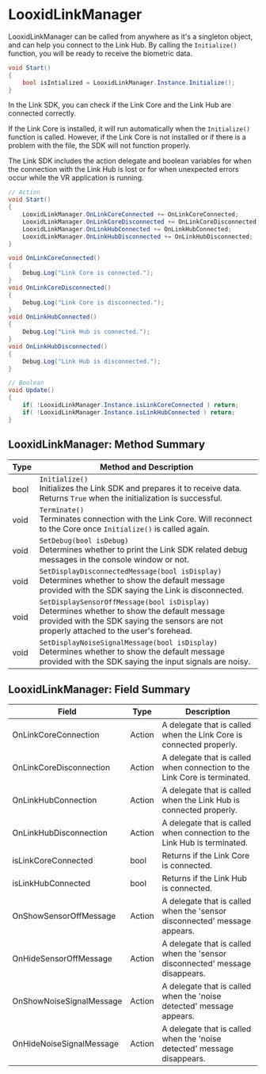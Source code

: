 # LooxidLinkManager

LooxidLinkManager can be called from anywhere as it's a singleton object, and can help you connect to the Link Hub.
By calling the `Initialize()` function, you will be ready to receive the biometric data.

```csharp
void Start()
{
    bool isIntialized = LooxidLinkManager.Instance.Initialize();
}
```

In the Link SDK, you can check if the Link Core and the Link Hub are connected correctly.

If the Link Core is installed, it will run automatically when the `Initialize()` function is called. However, if the Link Core is not installed or if there is a problem with the file, the SDK will not function properly.

The Link SDK includes the action delegate and boolean variables for when the connection with the Link Hub is lost or for when unexpected errors occur while the VR application is running.

```csharp
// Action
void Start()
{
    LooxidLinkManager.OnLinkCoreConnected += OnLinkCoreConnected;
    LooxidLinkManager.OnLinkCoreDisconnected += OnLinkCoreDisconnected;
    LooxidLinkManager.OnLinkHubConnected += OnLinkHubConnected;
    LooxidLinkManager.OnLinkHubDisconnected += OnLinkHubDisconnected;
}

void OnLinkCoreConnected()
{
    Debug.Log("Link Core is connected.");
}
void OnLinkCoreDisconnected()
{
    Debug.Log("Link Core is disconnected.");
}
void OnLinkHubConnected()
{
    Debug.Log("Link Hub is connected.");
}
void OnLinkHubDisconnected()
{
    Debug.Log("Link Hub is disconnected.");
}

// Boolean
void Update()
{
    if( !LooxidLinkManager.Instance.isLinkCoreConnected ) return;
    if( !LooxidLinkManager.Instance.isLinkHubConnected ) return;
}
```

## LooxidLinkManager: Method Summary

| Type | Method and Description |
|------|---|
| bool | `Initialize()`<br>Initializes the Link SDK and prepares it to receive data. Returns `True` when the initialization is successful. |
| void | `Terminate()`<br>Terminates connection with the Link Core. Will reconnect to the Core once `Initialize()` is called again. |
| void | `SetDebug(bool isDebug)`<br>Determines whether to print the Link SDK related debug messages in the console window or not. |
| void | `SetDisplayDisconnectedMessage​(​bool​ isDisplay)`<br>Determines whether to show the default message provided with the SDK saying the Link is disconnected. |
| void | `SetDisplaySensorOffMessage​(​bool​ isDisplay)`<br>Determines whether to show the default message provided with the SDK saying the sensors are not properly attached to the user's forehead. |
| void | `SetDisplayNoiseSignalMessage​(​bool​ isDisplay)`<br>Determines whether to show the default message provided with the SDK saying the input signals are noisy. |

## LooxidLinkManager: Field Summary

| Field | Type | Description |
|---|---|---|
| OnLinkCoreConnection | Action | A delegate that is called when the Link Core is connected properly. |
| OnLinkCoreDisconnection | Action | A delegate that is called when connection to the Link Core is terminated. |
| OnLinkHubConnection | Action | A delegate that is called when the Link Hub is connected properly. |
| OnLinkHubDisconnection | Action | A delegate that is called when connection to the Link Hub is terminated. |
| isLinkCoreConnected | bool | Returns if the Link Core is connected. |
| isLinkHubConnected | bool | Returns if the Link Hub is connected. |
| OnShowSensorOffMessage | Action | A delegate that is called when the 'sensor disconnected' message appears. |
| OnHideSensorOffMessage | Action | A delegate that is called when the 'sensor disconnected' message disappears. |
| OnShowNoiseSignalMessage | Action | A delegate that is called when the 'noise detected' message appears. |
| OnHideNoiseSignalMessage | Action | A delegate that is called when the 'noise detected' message disappears. |
